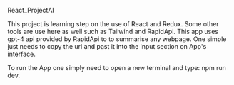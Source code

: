React_ProjectAI

This project is learning step on the use of React and Redux. Some other tools are use here as well such as Tailwind and RapidApi. This app uses gpt-4 api provided by RapidApi to to summarise any webpage. One simple just needs to copy the url and past it into the input section on App's interface. 

To run the App one simply need to open a new terminal and type: npm run dev. 
